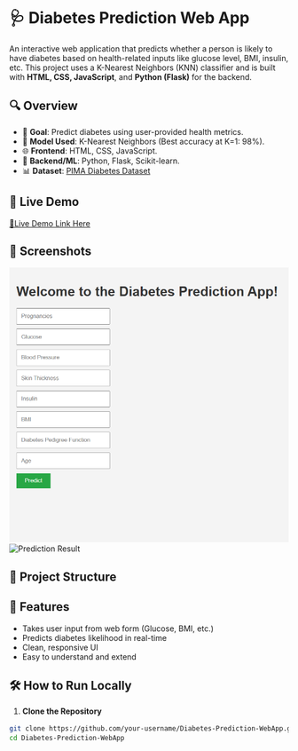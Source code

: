 # 🩺 Diabetes Prediction Web App

An interactive web application that predicts whether a person is likely to have diabetes based on health-related inputs like glucose level, BMI, insulin, etc. This project uses a K-Nearest Neighbors (KNN) classifier and is built with **HTML, CSS, JavaScript**, and **Python (Flask)** for the backend.

## 🔍 Overview

- 🎯 **Goal**: Predict diabetes using user-provided health metrics.
- 🤖 **Model Used**: K-Nearest Neighbors (Best accuracy at K=1: 98%).
- 🌐 **Frontend**: HTML, CSS, JavaScript.
- 🧠 **Backend/ML**: Python, Flask, Scikit-learn.
- 📊 **Dataset**: [PIMA Diabetes Dataset](https://www.kaggle.com/datasets/uciml/pima-indians-diabetes-database)

## 🚀 Live Demo

[🔗Live Demo Link Here](https://diabetes-prediction-webapp-b7il.onrender.com/)

## 📸 Screenshots

![Home Page](screenshot-1.png)
![Prediction Result](assets/result_screenshot.png)

## 📁 Project Structure


## 🧠 Features

- Takes user input from web form (Glucose, BMI, etc.)
- Predicts diabetes likelihood in real-time
- Clean, responsive UI
- Easy to understand and extend

## 🛠️ How to Run Locally

1. **Clone the Repository**  
```bash
git clone https://github.com/your-username/Diabetes-Prediction-WebApp.git
cd Diabetes-Prediction-WebApp
